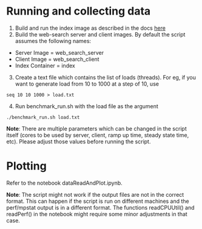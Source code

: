 # Running and collecting data

1.  Build and run the index image as described in the docs [here](https://github.com/parsa-epfl/cloudsuite/blob/web-search-update/docs/benchmarks/web-search.md)
2.  Build the web-search server and client images. By default the script assumes the following names:
  * Server Image = web_search_server
  * Client Image = web_search_client
  * Index Container = index
3. Create a text file which contains the list of loads (threads). For eg, if you want to generate load from 10 to 1000 at a step of 10, use
``` 
seq 10 10 1000 > load.txt
```

4. Run benchmark_run.sh with the load file as the argument
```
./benchmark_run.sh load.txt
```

**Note**: There are multiple parameters which can be changed in the script itself (cores to be used by server, client, ramp up time, steady state time, etc). Please adjust those values before running the script.

# Plotting
Refer to the notebook dataReadAndPlot.ipynb. 


**Note**: The script might not work if the output files are not in the correct format. This can happen if the script is run on different machines and the perf/mpstat output is in a different format. The functions readCPUUtil() and readPerf() in the notebook might require some minor adjustments in that case. 
